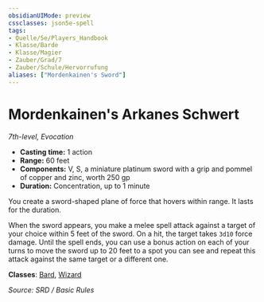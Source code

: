 ```yaml
---
obsidianUIMode: preview
cssclasses: json5e-spell
tags:
- Quelle/5e/Players_Handbook
- Klasse/Barde
- Klasse/Magier
- Zauber/Grad/7
- Zauber/Schule/Hervorrufung
aliases: ["Mordenkainen's Sword"]
---
```

# Mordenkainen's Arkanes Schwert
*7th-level, Evocation*  

- **Casting time:** 1 action
- **Range:** 60 feet
- **Components:** V, S, a miniature platinum sword with a grip and pommel of copper and zinc, worth 250 gp
- **Duration:** Concentration, up to 1 minute

You create a sword-shaped plane of force that hovers within range. It lasts for the duration.

When the sword appears, you make a melee spell attack against a target of your choice within 5 feet of the sword. On a hit, the target takes `3d10` force damage. Until the spell ends, you can use a bonus action on each of your turns to move the sword up to 20 feet to a spot you can see and repeat this attack against the same target or a different one.

**Classes**: [Bard](05%20-%20Wikipedia/Charakteroptionen/02.%20Klassen/Barde.md), [Wizard](../Charakteroptionen/Klassen/Magier.md)

*Source: SRD / Basic Rules*